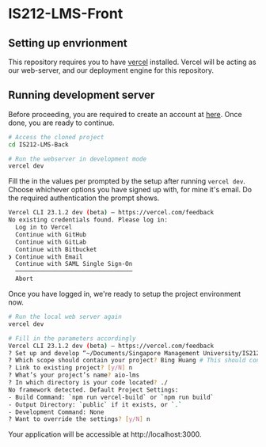 # IS212-LMS-Front

## Setting up envrionment
This repository requires you to have [vercel](https://vercel.com/cli) installed. Vercel will be acting as our web-server, and our deployment engine for this repository.

## Running development server
Before proceeding, you are required to create an account at [here](https://vercel.com/login). Once done, you are ready to continue.
```sh
# Access the cloned project
cd IS212-LMS-Back

# Run the webserver in development mode
vercel dev
```

Fill the in the values per prompted by the setup after running `vercel dev`.  
Choose whichever options you have signed up with, for mine it's email. Do the required authentication the prompt shows.
```sh
Vercel CLI 23.1.2 dev (beta) — https://vercel.com/feedback
No existing credentials found. Please log in:
  Log in to Vercel
  Continue with GitHub
  Continue with GitLab
  Continue with Bitbucket
❯ Continue with Email
  Continue with SAML Single Sign-On
  ─────────────────────────────────
  Abort
```

Once you have logged in, we're ready to setup the project environment now.
```sh
# Run the local web server again
vercel dev

# Fill in the parameters accordingly
Vercel CLI 23.1.2 dev (beta) — https://vercel.com/feedback
? Set up and develop “~/Documents/Singapore Management University/IS212 - Software Project Management/Project/IS212-LMS-Front”? [Y/n] y
? Which scope should contain your project? Bing Huang # This should contain your scope.
? Link to existing project? [y/N] n
? What’s your project’s name? aio-lms
? In which directory is your code located? ./
No framework detected. Default Project Settings:
- Build Command: `npm run vercel-build` or `npm run build`
- Output Directory: `public` if it exists, or `.`
- Development Command: None
? Want to override the settings? [y/N] n
```

Your application will be accessible at http://localhost:3000.
